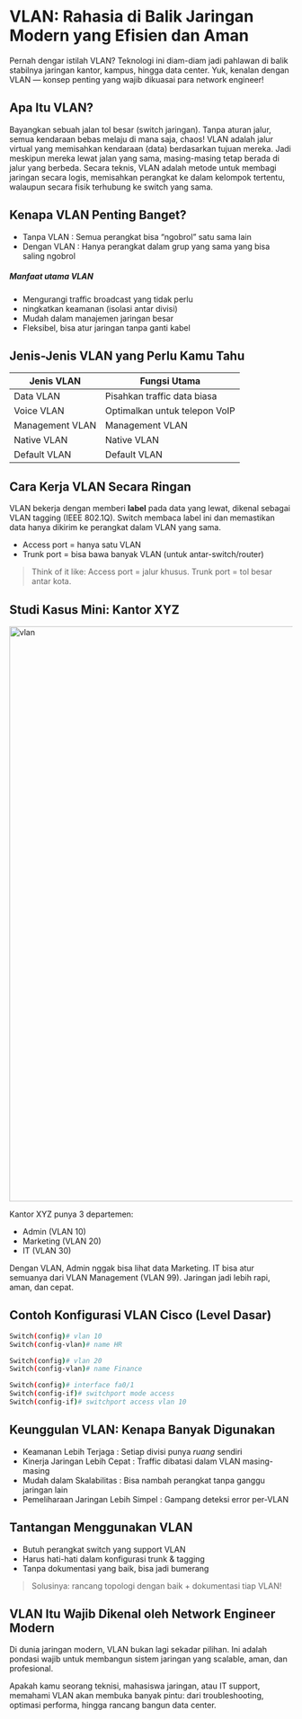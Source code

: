 # VLAN: Rahasia di Balik Jaringan Modern yang Efisien dan Aman

Pernah dengar istilah VLAN? Teknologi ini diam-diam jadi pahlawan di balik stabilnya jaringan kantor, kampus, hingga data center. Yuk, kenalan dengan VLAN — konsep penting yang wajib dikuasai para network engineer!


## Apa Itu VLAN?
Bayangkan sebuah jalan tol besar (switch jaringan). Tanpa aturan jalur, semua kendaraan bebas melaju di mana saja, chaos!
VLAN adalah jalur virtual yang memisahkan kendaraan (data) berdasarkan tujuan mereka. Jadi meskipun mereka lewat jalan yang sama, masing-masing tetap berada di jalur yang berbeda. Secara teknis, VLAN adalah metode untuk membagi jaringan secara logis, memisahkan perangkat ke dalam kelompok tertentu, walaupun secara fisik terhubung ke switch yang sama.

## Kenapa VLAN Penting Banget?

- Tanpa VLAN : Semua perangkat bisa “ngobrol” satu sama lain
- Dengan VLAN : Hanya perangkat dalam grup yang sama yang bisa saling ngobrol

##### Manfaat utama VLAN
- Mengurangi traffic broadcast yang tidak perlu
- ningkatkan keamanan (isolasi antar divisi)
- Mudah dalam manajemen jaringan besar
- Fleksibel, bisa atur jaringan tanpa ganti kabel



## Jenis-Jenis VLAN yang Perlu Kamu Tahu
|   Jenis VLAN  | Fungsi Utama| 
|--------|---------------|
| Data VLAN | Pisahkan traffic data biasa |
|Voice VLAN | Optimalkan untuk telepon VoIP|
|Management VLAN | Management VLAN|
| Native VLAN | Native VLAN|
|Default VLAN | Default VLAN |


##  Cara Kerja VLAN Secara Ringan
VLAN bekerja dengan memberi **label** pada data yang lewat, dikenal sebagai VLAN tagging (IEEE 802.1Q). Switch membaca label ini dan memastikan data hanya dikirim ke perangkat dalam VLAN yang sama.
-  Access port = hanya satu VLAN
- Trunk port = bisa bawa banyak VLAN (untuk antar-switch/router)

>Think of it like: Access port = jalur khusus. Trunk port = tol besar antar kota.

## Studi Kasus Mini: Kantor XYZ
<img width="1536" height="1024" alt="vlan" src="https://github.com/user-attachments/assets/48c715c8-5061-4f7b-bd7f-273f0bc83322" />

Kantor XYZ punya 3 departemen:
- Admin (VLAN 10)
- Marketing (VLAN 20)
- IT (VLAN 30)

Dengan VLAN, Admin nggak bisa lihat data Marketing. IT bisa atur semuanya dari VLAN Management (VLAN 99). Jaringan jadi lebih rapi, aman, dan cepat.

## Contoh Konfigurasi VLAN Cisco (Level Dasar)


```sh
Switch(config)# vlan 10
Switch(config-vlan)# name HR

Switch(config)# vlan 20
Switch(config-vlan)# name Finance

Switch(config)# interface fa0/1
Switch(config-if)# switchport mode access
Switch(config-if)# switchport access vlan 10
```

##  Keunggulan VLAN: Kenapa Banyak Digunakan
- Keamanan Lebih Terjaga : Setiap divisi punya _ruang_ sendiri
- Kinerja Jaringan Lebih Cepat : Traffic dibatasi dalam VLAN masing-masing
- Mudah dalam Skalabilitas : Bisa nambah perangkat tanpa ganggu jaringan lain
- Pemeliharaan Jaringan Lebih Simpel : Gampang deteksi error per-VLAN

## Tantangan Menggunakan VLAN
 - Butuh perangkat switch yang support VLAN
 - Harus hati-hati dalam konfigurasi trunk & tagging
 - Tanpa dokumentasi yang baik, bisa jadi bumerang
    
> Solusinya: rancang topologi dengan baik + dokumentasi tiap VLAN!

## VLAN Itu Wajib Dikenal oleh Network Engineer Modern
Di dunia jaringan modern, VLAN bukan lagi sekadar pilihan. Ini adalah pondasi wajib untuk membangun sistem jaringan yang scalable, aman, dan profesional.

Apakah kamu seorang teknisi, mahasiswa jaringan, atau IT support, memahami VLAN akan membuka banyak pintu: dari troubleshooting, optimasi performa, hingga rancang bangun data center.
